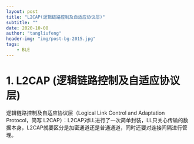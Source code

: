 ```yaml
---
layout: post
title: "L2CAP(逻辑链路控制及自适应协议层)"
subtitle: ""
date: 2020-10-08
author: "tangliufeng"
header-img: "img/post-bg-2015.jpg"
tags: 
    - BLE
---
```



# 1. L2CAP (逻辑链路控制及自适应协议层)

逻辑链路控制及自适应协议层（Logical Link Control and Adaptation Protocol，简写 L2CAP）：L2CAP对LL进行了一次简单封装，LL只关心传输的数据本身，L2CAP就要区分是加密通道还是普通通道，同时还要对连接间隔进行管理。






